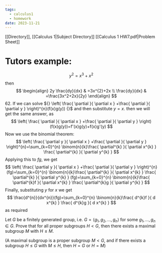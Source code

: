 ```yaml
---
tags:
  - calculus1
  - homework
date: 2023-11-21
---
```

[[Directory]], [[Calculus 1|Subject Directory]]
[[Calculus 1 HW7.pdf|Problem Sheet]]
# Tutors example:
$$
y^{2}=x^{3}+x^{2}
$$
then
$$
\begin{align}
 2y \frac{dy}{dx}  & =3x^{2}+2x   \\
\frac{dy}{dx}  & =\frac{3x^2+2x}{2y}
 \end{align}
$$
62. 
If we can solve ${} \left( \frac{ \partial  }{ \partial x } +\frac{ \partial  }{ \partial y }  \right)^{n}(f(x)g(y)) {}$ and then substitute ${} y=x {}$. then we will get the same answer, as 
$$
\left( \frac{ \partial  }{ \partial x } +\frac{ \partial  }{ \partial y }  \right)(f(x)g(y))=f'(x)g(y)+f(x)g'(y)
$$
Now we use the binomial theorem:
$$
\left( \frac{ \partial y }{ \partial x } +\frac{ \partial  }{ \partial y }  \right)^{n}=\sum_{k=0}^{n} \binom{n}{k}\frac{ \partial^{k}  }{ \partial x^{k} } \frac{ \partial^{k} }{ \partial y^{k} } 
$$
Applying this to $fg {}$, we get
$$
\left( \frac{ \partial y }{ \partial x } +\frac{ \partial  }{ \partial y }  \right)^{n}(fg)=\sum_{k=0}^{n} \binom{n}{k}\frac{ \partial^{k}  }{ \partial x^{k} } \frac{ \partial^{k} }{ \partial y^{k} } (fg)=\sum_{k=0}^{n} \binom{n}{k}\frac{ \partial^{k}f  }{ \partial x^{k} } \frac{ \partial^{k}g }{ \partial y^{k} }
$$
Finally, substituting $y$ for $x$ we get
$$
	\frac{d^{n}}{dx^{n}}(fg)=\sum_{k=0}^{n} \binom{n}{k}\frac{ d^{k}f  }{ d x^{k} } \frac{ d^{k}g }{ d x^{k} }
$$
as required


Let $G$ be a finitely generated group, i.e. ${} G=\langle g_{1},\, g_{2},\, \dots,\, g_{n} \rangle  {}$ for some ${} g_{1},\,\dots,\,g_{n} \in G {}$. Prove that for all proper subgroups $H<G$, then there exists a maximal subgroup $M$ with ${} H\leq M {}$.

(A maximal subgroup is a proper subgroup ${} M<G$, and if there exists a subgroup ${} H\leq G {}$ with ${} M\leq H {}$, then ${} H=G {}$ or ${} H=M {}$)

